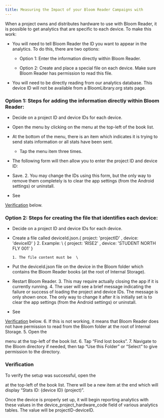 ```yaml
---
title: Measuring the Impact of your Bloom Reader Campaigns with 
---
```



When a project owns and distributes hardware to use with Bloom Reader, it is possible to get analytics that are specific to each device. To make this work:

- You will need to tell Bloom Reader the ID you want to appear in the analytics. To do this, there are two options:

	- Option 1: Enter the information directly within Bloom Reader.

	- Option 2: Create and place a special file on each device. Make sure Bloom Reader has permission to read this file.

- You will need to be directly reading from our analytics database. This device ID will not be available from a BloomLibrary.org stats page.

### **Option 1: Steps for adding the information directly within Bloom Reader:**[](http://localhost:3000/Bloom%20Enterprise%20Services/Analytics/test-/analyticsByDevice#option-1-steps-for-adding-the-information-directly-within-bloom-reader)

- Decide on a project ID and device IDs for each device.

- Open the menu by clicking on the menu at the top-left of the book list.

- At the bottom of the menu, there is an item which indicates it is trying to send stats information or all stats have been sent.

	- Tap the menu item three times.

- The following form will then allow you to enter the project ID and device ID:

- Save. 2. You may change the IDs using this form, but the only way to remove them completely is to clear the app settings (from the Android settings) or uninstall.

- See

[Verification](http://localhost:3000/Bloom%20Enterprise%20Services/Analytics/test-/analyticsByDevice#heading=h.gjum8a6qcqrv) below.

### **Option 2: Steps for creating the file that identifies each device:**[](http://localhost:3000/Bloom%20Enterprise%20Services/Analytics/test-/analyticsByDevice#option-2-steps-for-creating-the-file-that-identifies-each-device)

- Decide on a project ID and device IDs for each device.

- Create a file called deviceId.json.{ project: 'projectID' , device: 'deviceID' } 2. Example: \ { project: 'RISE2' , device: 'STUDENT NORTH FLY 001' }

	```plain text
	1. The file content must be  \
	
	```

- Put the deviceId.json file on the device in the Bloom folder which contains the Bloom Reader books (at the root of Internal Storage).

- Restart Bloom Reader. 3. This may require actually closing the app if it is currently running. 4. The user will see a brief message indicating the failure or success of loading the project and device IDs. The message is only shown once. The only way to change it after it is initially set is to clear the app settings (from the Android settings) or uninstall.

- See

[Verification](http://localhost:3000/Bloom%20Enterprise%20Services/Analytics/test-/analyticsByDevice#heading=h.gjum8a6qcqrv) below. 6. If this is not working, it means that Bloom Reader does not have permission to read from the Bloom folder at the root of Internal Storage. 5. Open the

menu at the top-left of the book list. 6. Tap “Find lost books”. 7. Navigate to the Bloom directory if needed, then tap “Use this Folder” or “Select” to give permission to the directory.

### **Verification**[](http://localhost:3000/Bloom%20Enterprise%20Services/Analytics/test-/analyticsByDevice#verification)

To verify the setup was successful, open the

at the top-left of the book list. There will be a new item at the end which will display “Stats ID: {device ID} (project)”.

Once the device is properly set up, it will begin reporting analytics with these values in the device_project_hardware_code field of various analytics tables. The value will be projectID-deviceID.

